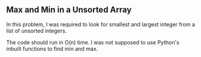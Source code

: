 ## Max and Min in a Unsorted Array

In this problem, I was required to look for smallest and largest integer from a list of unsorted integers. 

The code should run in O(n) time. I was not supposed to use Python's inbuilt functions to find min and max.

